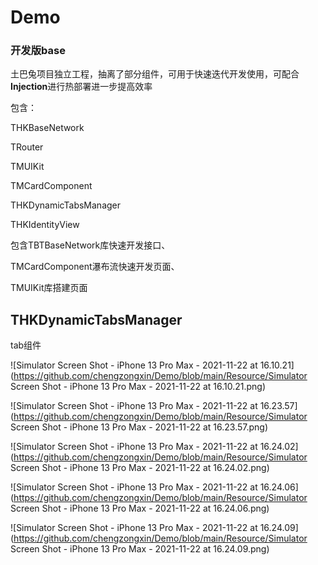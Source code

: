 # Demo
### 开发版base

土巴兔项目独立工程，抽离了部分组件，可用于快速迭代开发使用，可配合**Injection**进行热部署进一步提高效率

包含：

THKBaseNetwork

TRouter

TMUIKit

TMCardComponent

THKDynamicTabsManager

THKIdentityView

包含TBTBaseNetwork库快速开发接口、

TMCardComponent瀑布流快速开发页面、

TMUIKit库搭建页面



## THKDynamicTabsManager

tab组件

![Simulator Screen Shot - iPhone 13 Pro Max - 2021-11-22 at 16.10.21](https://github.com/chengzongxin/Demo/blob/main/Resource/Simulator Screen Shot - iPhone 13 Pro Max - 2021-11-22 at 16.10.21.png)

![Simulator Screen Shot - iPhone 13 Pro Max - 2021-11-22 at 16.23.57](https://github.com/chengzongxin/Demo/blob/main/Resource/Simulator Screen Shot - iPhone 13 Pro Max - 2021-11-22 at 16.23.57.png)

![Simulator Screen Shot - iPhone 13 Pro Max - 2021-11-22 at 16.24.02](https://github.com/chengzongxin/Demo/blob/main/Resource/Simulator Screen Shot - iPhone 13 Pro Max - 2021-11-22 at 16.24.02.png)

![Simulator Screen Shot - iPhone 13 Pro Max - 2021-11-22 at 16.24.06](https://github.com/chengzongxin/Demo/blob/main/Resource/Simulator Screen Shot - iPhone 13 Pro Max - 2021-11-22 at 16.24.06.png)

![Simulator Screen Shot - iPhone 13 Pro Max - 2021-11-22 at 16.24.09](https://github.com/chengzongxin/Demo/blob/main/Resource/Simulator Screen Shot - iPhone 13 Pro Max - 2021-11-22 at 16.24.09.png)

